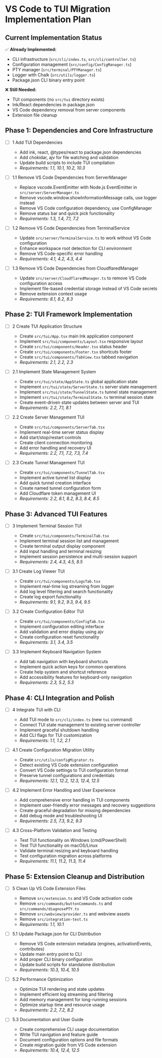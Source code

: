 # VS Code to TUI Migration Implementation Plan

## Current Implementation Status

✅ **Already Implemented:**
- CLI infrastructure (`src/cli/index.ts`, `src/cli/controller.ts`)
- Configuration management (`src/config/ConfigManager.ts`)
- PTY manager (`src/terminal/PTYManager.ts`)
- Logger with Chalk (`src/utils/logger.ts`)
- Package.json CLI binary entry point

❌ **Still Needed:**
- TUI components (no `src/tui` directory exists)
- Ink/React dependencies in package.json
- VS Code dependency removal from server components
- Extension file cleanup

## Phase 1: Dependencies and Core Infrastructure
- [ ] 1 Add TUI Dependencies
  - Add ink, react, @types/react to package.json dependencies
  - Add chokidar, ajv for file watching and validation
  - Update build scripts to include TUI compilation
  - _Requirements: 1.1, 10.1, 10.2, 10.3_

- [ ] 1.1 Remove VS Code Dependencies from ServerManager
  - Replace vscode.EventEmitter with Node.js EventEmitter in `src/server/ServerManager.ts`
  - Remove vscode.window.showInformationMessage calls, use logger instead
  - Remove VS Code configuration dependency, use ConfigManager
  - Remove status bar and quick pick functionality
  - _Requirements: 1.3, 1.4, 7.1, 7.2_

- [ ] 1.2 Remove VS Code Dependencies from TerminalService
  - Update `src/server/TerminalService.ts` to work without VS Code configuration
  - Enhance workspace root detection for CLI environment
  - Remove VS Code-specific error handling
  - _Requirements: 4.1, 4.2, 4.3, 4.4_

- [ ] 1.3 Remove VS Code Dependencies from CloudflaredManager
  - Update `src/server/CloudflaredManager.ts` to remove VS Code configuration access
  - Implement file-based credential storage instead of VS Code secrets
  - Remove extension context usage
  - _Requirements: 8.1, 8.2, 8.3_

## Phase 2: TUI Framework Implementation

- [ ] 2 Create TUI Application Structure
  - Create `src/tui/App.tsx` main Ink application component
  - Implement `src/tui/components/Layout.tsx` responsive layout
  - Create `src/tui/components/Header.tsx` status header
  - Create `src/tui/components/Footer.tsx` shortcuts footer
  - Create `src/tui/components/TabView.tsx` tabbed navigation
  - _Requirements: 2.1, 2.2, 2.3_

- [ ] 2.1 Implement State Management System
  - Create `src/tui/state/AppState.ts` global application state
  - Implement `src/tui/state/ServerState.ts` server state management
  - Implement `src/tui/state/TunnelState.ts` tunnel state management
  - Implement `src/tui/state/TerminalState.ts` terminal session state
  - Create event-driven state updates between server and TUI
  - _Requirements: 2.2, 7.1, 8.1_

- [ ] 2.2 Create Server Management TUI
  - Create `src/tui/components/ServerTab.tsx`
  - Implement real-time server status display
  - Add start/stop/restart controls
  - Create client connection monitoring
  - Add error handling and recovery UI
  - _Requirements: 2.2, 7.1, 7.2, 7.3, 7.4_

- [ ] 2.3 Create Tunnel Management TUI
  - Create `src/tui/components/TunnelTab.tsx`
  - Implement active tunnel list display
  - Add quick tunnel creation interface
  - Create named tunnel configuration form
  - Add Cloudflare token management UI
  - _Requirements: 2.2, 8.1, 8.2, 8.3, 8.4, 8.5_

## Phase 3: Advanced TUI Features

- [ ] 3 Implement Terminal Session TUI
  - Create `src/tui/components/TerminalTab.tsx`
  - Implement terminal session list and management
  - Create terminal output display component
  - Add input handling and terminal resizing
  - Implement session persistence and multi-session support
  - _Requirements: 2.4, 4.3, 4.5, 8.5_

- [ ] 3.1 Create Log Viewer TUI
  - Create `src/tui/components/LogsTab.tsx`
  - Implement real-time log streaming from logger
  - Add log level filtering and search functionality
  - Create log export functionality
  - _Requirements: 9.1, 9.2, 9.3, 9.4, 9.5_

- [ ] 3.2 Create Configuration Editor TUI
  - Create `src/tui/components/ConfigTab.tsx`
  - Implement configuration editing interface
  - Add validation and error display using ajv
  - Create configuration reset functionality
  - _Requirements: 3.1, 3.4, 3.5_

- [ ] 3.3 Implement Keyboard Navigation System
  - Add tab navigation with keyboard shortcuts
  - Implement quick action keys for common operations
  - Create help system and shortcut reference
  - Add accessibility features for keyboard-only navigation
  - _Requirements: 2.3, 5.2, 5.3_

## Phase 4: CLI Integration and Polish

- [ ] 4 Integrate TUI with CLI
  - Add TUI mode to `src/cli/index.ts` (new `tui` command)
  - Connect TUI state management to existing server controller
  - Implement graceful shutdown handling
  - Add CLI flags for TUI customization
  - _Requirements: 1.1, 1.2, 2.1_

- [ ] 4.1 Create Configuration Migration Utility
  - Create `src/utils/configMigrator.ts`
  - Detect existing VS Code extension configuration
  - Convert VS Code settings to TUI configuration format
  - Preserve tunnel configurations and credentials
  - _Requirements: 12.1, 12.2, 12.3, 12.4, 12.5_

- [ ] 4.2 Implement Error Handling and User Experience
  - Add comprehensive error handling in TUI components
  - Implement user-friendly error messages and recovery suggestions
  - Create graceful degradation for missing dependencies
  - Add debug mode and troubleshooting UI
  - _Requirements: 2.5, 7.3, 9.2, 9.3_

- [ ] 4.3 Cross-Platform Validation and Testing
  - Test TUI functionality on Windows (cmd/PowerShell)
  - Test TUI functionality on macOS/Linux
  - Validate terminal resizing and keyboard handling
  - Test configuration migration across platforms
  - _Requirements: 11.1, 11.2, 11.3, 11.4_

## Phase 5: Extension Cleanup and Distribution

- [ ] 5 Clean Up VS Code Extension Files
  - Remove `src/extension.ts` and VS Code activation code
  - Remove `src/commands/buttonCommands.ts` and `src/commands/diagnosePTY.ts`
  - Remove `src/webview/provider.ts` and webview assets
  - Remove `src/integration-test.ts`
  - _Requirements: 1.1, 10.1_

- [ ] 5.1 Update Package.json for CLI Distribution
  - Remove VS Code extension metadata (engines, activationEvents, contributes)
  - Update main entry point to CLI
  - Add proper CLI binary configuration
  - Update build scripts for standalone distribution
  - _Requirements: 10.3, 10.4, 10.5_

- [ ] 5.2 Performance Optimization
  - Optimize TUI rendering and state updates
  - Implement efficient log streaming and filtering
  - Add memory management for long-running sessions
  - Optimize startup time and resource usage
  - _Requirements: 2.2, 7.2, 8.2_

- [ ] 5.3 Documentation and User Guide
  - Create comprehensive CLI usage documentation
  - Write TUI navigation and feature guide
  - Document configuration options and file formats
  - Create migration guide from VS Code extension
  - _Requirements: 10.4, 12.4, 12.5_